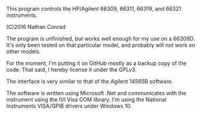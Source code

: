 This program controls the HP/Agilent 66309, 66311, 66319, and 66321 instruments.

(C)2016 Nathan Conrad

The program is unfinished, but works well enough for my use on a 66309D. It's only been
tested on that particular model, and probably will not work on other models.

For the moment, I'm putting it on GitHub mostly as a backup copy of the code. That said, I hereby license it under the GPLv3.

The interface is very similar to that of the Agilent 14565B software.

The software is written using Microsoft .Net and communicates with the instrument using the IVI Visa COM library. I'm using the National Instruments VISA/GPIB drivers under Windows 10.

